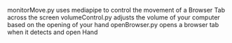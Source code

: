 monitorMove.py uses mediapipe to control the movement of a Browser Tab across the screen
volumeControl.py adjusts the volume of your computer based on the opening of your hand
openBrowser.py opens a browser tab when it detects and open Hand
